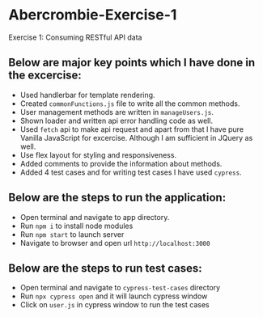 # Abercrombie-Exercise-1

Exercise 1: Consuming RESTful API data

## Below are major key points which I have done in the excercise:
- Used handlerbar for template rendering.
- Created `commonFunctions.js` file to write all the common methods.
- User management methods are written in `manageUsers.js`.
- Shown loader and written api error handling code as well.
- Used `fetch` api to make api request and apart from that I have pure Vanilla JavaScript for excercise. Although I am sufficient in JQuery as well.
- Use flex layout for styling and responsiveness.
- Added comments to provide the information about methods.
- Added 4 test cases and for writing test cases I have used `cypress`. 

## Below are the steps to run the application:
- Open terminal and navigate to app directory.
- Run `npm i` to install node modules
- Run `npm start` to launch server
- Navigate to browser and open url `http://localhost:3000`


## Below are the steps to run test cases:
- Open terminal and navigate to `cypress-test-cases` directory
- Run `npx cypress open` and it will launch cypress window
- Click on `user.js` in cypress window to run the test cases
